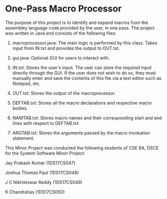 # One-Pass Macro Processor

The purpose of this project is to identify and expand macros from the assembley language code provided by the user, in one pass.
The project was written in Java and consists of the following files:

1.  macroprocessor.java:
The main logic is performed by this class. Takes input from IN.txt and provides the output to OUT.txt.

2.  gui.java:
Optional GUI for users to interact with.

3.  IN.txt:
Stores the user's input.
The user can store the required input directly through the GUI. If the user does not wish to do so, they must manually enter and save the contents of this file via a text editor such as Notepad, etc.

4.  OUT.txt:
Stores the output of the macroprocessor.

5.  DEFTAB.txt:
Stores all the macro declarations and respective macro bodies.

6.  NAMTAB.txt:
Stores macro names and their corresponding start and end lines with respect to DEFTAB.txt

7.  ARGTAB.txt:
Stores the arguments passed by the macro invokation statement.



This Minor Project was conducted the following students of CSE 6A, DSCE for the System Software Minor Project:

Jay Prakash Kumar     (1DS17CS047)

Joshua Thomas Paul    (1DS17CS048)

J C Nikhileswar Reddy (1DS17CS049)

K Chandrahas          (1DS17CS050)
